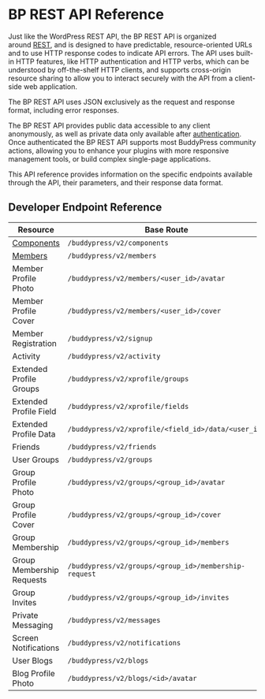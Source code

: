 # BP REST API Reference

Just like the WordPress REST API, the BP REST API is organized around [REST](https://en.wikipedia.org/wiki/Representational_state_transfer), and is designed to have predictable, resource-oriented URLs and to use HTTP response codes to indicate API errors. The API uses built-in HTTP features, like HTTP authentication and HTTP verbs, which can be understood by off-the-shelf HTTP clients, and supports cross-origin resource sharing to allow you to interact securely with the API from a client-side web application.

The BP REST API uses JSON exclusively as the request and response format, including error responses.

The BP REST API provides public data accessible to any client anonymously, as well as private data only available after [authentication](./README.md#about-authentification). Once authenticated the BP REST API supports most BuddyPress community actions, allowing you to enhance your plugins with more responsive management tools, or build complex single-page applications.

This API reference provides information on the specific endpoints available through the API, their parameters, and their response data format.

## Developer Endpoint Reference

| Resource | Base Route |
| --- | --- |
| [Components](./components.md) | `/buddypress/v2/components` |
| [Members](./members.md) | `/buddypress/v2/members` |
| Member Profile Photo | `/buddypress/v2/members/<user_id>/avatar` |
| Member Profile Cover | `/buddypress/v2/members/<user_id>/cover` |
| Member Registration | `/buddypress/v2/signup` |
| Activity | `/buddypress/v2/activity` |
| Extended Profile Groups | `/buddypress/v2/xprofile/groups` |
| Extended Profile Field | `/buddypress/v2/xprofile/fields` |
| Extended Profile Data | `/buddypress/v2/xprofile/<field_id>/data/<user_id>` |
| Friends | `/buddypress/v2/friends` |
| User Groups | `/buddypress/v2/groups` |
| Group Profile Photo | `/buddypress/v2/groups/<group_id>/avatar` |
| Group Profile Cover | `/buddypress/v2/groups/<group_id>/cover` |
| Group Membership | `/buddypress/v2/groups/<group_id>/members` |
| Group Membership Requests | `/buddypress/v2/groups/<group_id>/membership-request` |
| Group Invites | `/buddypress/v2/groups/<group_id>/invites` |
| Private Messaging | `/buddypress/v2/messages` |
| Screen Notifications | `/buddypress/v2/notifications` |
| User Blogs | `/buddypress/v2/blogs` |
| Blog Profile Photo | `/buddypress/v2/blogs/<id>/avatar` |

